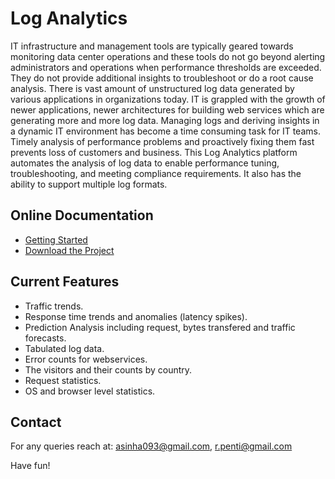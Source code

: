 # **Log Analytics**

IT infrastructure and management tools are typically geared towards monitoring data center operations and these tools do not go beyond alerting administrators and operations when performance thresholds are exceeded. They do not provide additional insights to troubleshoot or do a root cause analysis. There is vast amount of unstructured log data generated by various applications in organizations today. IT is grappled with the growth of newer applications, newer architectures for building web services which are generating more and more log data. Managing logs and deriving insights in a dynamic IT environment has become
a time consuming task for IT teams. Timely analysis of performance problems and proactively fixing them fast prevents loss of customers and business.
This Log Analytics platform automates the analysis of log data to enable performance tuning, troubleshooting, and meeting compliance requirements.
It also has the ability to support multiple log formats.

## Online Documentation

* [Getting Started](https://bitbucket.org/rahulfission/loganalysis/wiki/gettingstarted)
* [Download the Project](https://bitbucket.org/rahulfission/loganalysis/wiki/download)

## Current Features

* Traffic trends.
* Response time trends and anomalies (latency spikes).
* Prediction Analysis including request, bytes transfered and traffic forecasts.
* Tabulated log data.
* Error counts for webservices.
* The visitors and their counts by country.
* Request statistics.
* OS and browser level statistics.

## Contact

For any queries reach at: asinha093@gmail.com, r.penti@gmail.com

Have fun!